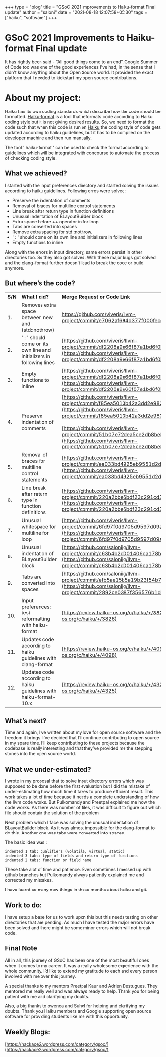 +++
type = "blog"
title = "GSoC 2021 Improvements to Haiku-format Final update"
author = "saloni"
date = "2021-08-18 12:07:58+05:30"
tags = ["haiku", "software"]
+++

# GSoC 2021 Improvements to Haiku-format Final update

It has rightly been said - “All good things come to an end”. Google Summer of Code too was one of the good experiences I've had, in the sense that I didn’t know anything about the Open Source world. It provided the exact platform that I needed to kickstart my open source contributions.

# About my project:

Haiku has its own coding standards which describe how the code should be formatted. [Haiku-format](https://github.com/viveris/llvm-project) is a tool that reformats code according to Haiku coding style but it is not giving desired results. So, we need to format the code such that when this code is run on [Haiku](https://git.haiku-os.org/haiku/tree/) the coding style of code gets updated according to haiku guidelines, but it has to be compiled on the developer machine and then run manually.

The tool ' haiku-format ' can be used to check the format according to guidelines which will be integrated with concourse to automate the process of checking coding style.

## What we achieved?

I started with the input preferences directory and started solving the issues according to haiku guidelines. Following erros were solved:

- Preserve the indentation of comments
- Removal of braces for multiline control statements
- Line break after return type in function definitions
- Unusual indentation of BLayoutBuilder block
- Extra space before ++ operator in for loop
- Tabs are converted into spaces
- Remove extra spacing for std::nothrow.
- ' : ' should come on its own line and initializers in following lines
- Empty functions to inline

Along with the errors in input directory, same errors persist in other directories too. So they also got solved. With these major bugs got solved and the clang-format further doesn't lead to break the code or build anymore.

## But where’s the code?

|         |                                                                       |                                                                                                                                                                                                                                                                                                                                                                                |
| ------- | --------------------------------------------------------------------- | ------------------------------------------------------------------------------------------------------------------------------------------------------------------------------------------------------------------------------------------------------------------------------------------------------------------------------------------------------------------------------ |
| **S/N** | **What I did?**                                                       | **Merge Request or Code Link <br>**                                                                                                                                                                                                                                                                                                                                            |
| 1.      | Removes extra space between new and (std::nothrow)                    | [https://github.com/viveris/llvm-project/commit/e7062af694d377f000fecd5259a0cbf093abbdeb)](https://github.com/viveris/llvm-project/commit/e7062af694d377f000fecd5259a0cbf093abbdeb)                                                                                                                                                                                            |
| 2.      | ' : ' should come on its own line and initializers in following lines | [https://github.com/viveris/llvm-project/commit/df2208a9e66f87a1bd6f0bd68ed973ace901427b](https://github.com/viveris/llvm-project/commit/df2208a9e66f87a1bd6f0bd68ed973ace901427b)                                                                                                                                                                                             |
| 3.      | Empty functions to inline                                             | [https://github.com/viveris/llvm-project/commit/df2208a9e66f87a1bd6f0bd68ed973ace901427b](https://github.com/viveris/llvm-project/commit/df2208a9e66f87a1bd6f0bd68ed973ace901427b)                                                                                                                                                                                             |
| 4.      | Preserve indentation of comments                                      | [https://github.com/viveris/llvm-project/commit/f85ea5013b42a3dd2e983e1912d52c83e917e01b](https://github.com/viveris/llvm-project/commit/f85ea5013b42a3dd2e983e1912d52c83e917e01b) <br> <br>[https://github.com/viveris/llvm-project/commit/51b07e72dea5ce2db8be569ab2f47c86b7ea0bf7](https://github.com/viveris/llvm-project/commit/51b07e72dea5ce2db8be569ab2f47c86b7ea0bf7) |
| 5.      | Removal of braces for multiline control statements                    | [https://github.com/viveris/llvm-project/commit/ea033bd4925eb9551d2d40625b490f82c98f5196](https://github.com/viveris/llvm-project/commit/ea033bd4925eb9551d2d40625b490f82c98f5196)                                                                                                                                                                                             |
| 6.      | Line break after return type in function definitions                  | [https://github.com/viveris/llvm-project/commit/220a2bbe6bdf23c291cd3f5205cfdadf05622a9b](https://github.com/viveris/llvm-project/commit/220a2bbe6bdf23c291cd3f5205cfdadf05622a9b)                                                                                                                                                                                             |
| 7.      | Unusual whitespace for multiline for loop                             | [https://github.com/viveris/llvm-project/commit/6fd97f0d9705d9597d09abdad3742d52de124ae2](https://github.com/viveris/llvm-project/commit/6fd97f0d9705d9597d09abdad3742d52de124ae2)                                                                                                                                                                                             |
| 8.      | Unusual indentation of BLayoutBuilder block                           | [https://github.com/saloniig/llvm-project/commit/c63b4b2d001406ca178bbdd02a5b3da8866f459d](https://github.com/saloniig/llvm-project/commit/c63b4b2d001406ca178bbdd02a5b3da8866f459d)                                                                                                                                                                                           |
| 9.      | Tabs are converted into spaces                                        | [https://github.com/saloniig/llvm-project/commit/efb5ae15b5a19b23f54b717925a07592085f2911](https://github.com/saloniig/llvm-project/commit/2892ce0387f356576b1de2ea07cadeda79ac399b)                                                                                                                                                                                           |
| 10.     | Input preferences: test reformatting with haiku-format                | [https://review.haiku-os.org/c/haiku/+/3826](https://review.haiku-os.org/c/haiku/+/3826)                                                                                                                                                                                                                                                                                       |
| 11.     | Updates code according to haiku guidelines with clang-format          | [https://review.haiku-os.org/c/haiku/+/4098](https://review.haiku-os.org/c/haiku/+/4098)                                                                                                                                                                                                                                                                                       |
| 12.     | Updates code according to haiku guidelines with haiku-format-10.x     | [https://review.haiku-os.org/c/haiku/+/4325](https://review.haiku-os.org/c/haiku/+/4325)                                                                                                                                                                                                                                                                                       |

## What’s next?

Time and again, I’ve written about my love for open source software and the freedom it brings. I’ve decided that I’ll continue contributing to open source in my spare time. I’ll keep contributing to these projects because the codebase is really interesting and that they’ve provided me the stepping stones into the open source world.

## What we under-estimated?

I wrote in my proposal that to solve input directory errors which was supposed to be done before the first evaluation but I did the mistake of under-estimating how much time it takes to produce efficient result. This work takes a lot of time because it needs a complete understanding of how the llvm code works. But Pulkomandy and Preetpal explained me how the code works. As there was number of files, it was difficult to figure out which file should contain the solution of the problem

Next problem which I face was solving the unusual indentation of BLayoutBuilder block. As it was almost impossible for the clang-format to do this. Another one was tabs were converted into spaces.

The basic idea was :

    indented 1 tab: qualifiers (volatile, virtual, static)
    indented 3 tabs: type of fields and return type of functions
    indented 2 tabs: function or field name

These take alot of time and patience. Even sometimes I messed up with github branches but Pulkomandy always patiently explained me and corrected my mistakes.

I have learnt so many new things in these months about haiku and git.

## Work to do:

I have setup a base for us to work upon this but this needs testing on other directories that are pending. As much I have tested the major errors have been solved and there might be some minor errors which will not break code.

## Final Note

All in all, this journey of GSoC has been one of the most beautiful ones when it comes to my career. It was a really wholesome experience with the whole community. I’d like to extend my gratitude to each and every person involved with me over this journey.

A special thanks to my mentors Preetpal Kaur and Adrien Destugues. They mentored me really well and was always ready to help. Thank you for being patient with me and clarifying my doubts.

Also, a big thanks to owenca and Suhel for helping and clarifying my doubts. Thank you Haiku members and Google supporting open source software for providing students like me with this opportunity.

## Weekly Blogs:

[https://hackace2.wordpress.com/category/gsoc/](https://hackace2.wordpress.com/category/gsoc/)
